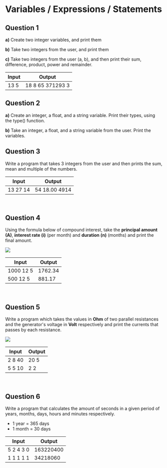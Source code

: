 # Variables / Expressions / Statements

## Question 1 

**a)** Create two integer variables, and print them

**b)** Take two integers from the user, and print them

**c)** Take two integers from the user (a, b), and then print their sum, difference, product, power and remainder. 

| Input    | Output           |
| -------- | ---------------- |
| 13 5 | 18 8 65 371293 3 |

## Question 2

**a)** Create an integer, a float, and a string variable. Print their types, using the type() function. 

**b)** Take an integer, a float, and a string variable from the user. Print the variables.

## Question 3

Write a program that takes 3 integers from the user and then prints the sum, mean and multiple of the numbers.

| Input    | Output           |
| -------- | ---------------- |
| 13 27 14 | 54 18.00 4914|

<br>

## Question 4

Using the formula below of compound interest, take the **principal amount (A)**, **interest rate (i)** (per month) and **duration (n)** (months) and print the final amount.

<img src="https://render.githubusercontent.com/render/math?math=\large S = A * (1 %2B i/100)^{n}">


| Input     | Output  |
| --------- | ------- |
| 1000 12 5 | 1762.34 |
| 500 12 5  | 881.17  |

<br>

## Question 5

Write a program which takes the values in **Ohm** of two parallel resistances and the generator's voltage in **Volt** respectively and print the currents that passes by each resistance.

<img src="https://render.githubusercontent.com/render/math?math=\large \textit{Ohm's Law: } V \textit{(volts)}= I \textit{(amps)} * R \textit{(ohms)}">


| Input  | Output |
| ------ | ------ |
| 2 8 40 | 20 5   |
| 5 5 10 | 2 2    |

<br>

## Question 6

Write a program that calculates the amount of seconds in a given period of years, months, days, hours and minutes respectively.

* 1 year = 365 days
* 1 month = 30 days

| Input     | Output    |
| --------- | --------- |
| 5 2 4 3 0 | 163220400 |
| 1 1 1 1 1 | 34218060  |

<br>
